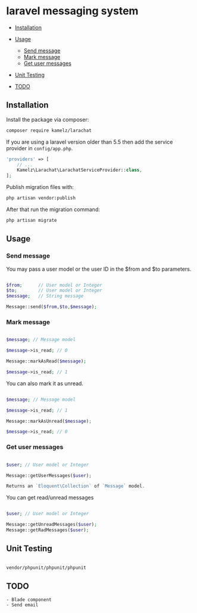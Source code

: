 # laravel messaging system


* [Installation](#installation)
* [Usage](#usage)
  * [Send message](#send-message)
  * [Mark message](#mark-message)
  * [Get user messages](#get-user-messages)

* [Unit Testing](#unit-testing)
* [TODO](#todo)


## Installation

Install the package via composer:

``` bash
composer require kamelz/larachat
```
If you are using a laravel version older than 5.5 then add the service provider in `config/app.php`.

```php
'providers' => [
    // ...
    Kamelz\Larachat\LarachatServiceProvider::class,
];
```
Publish migration files with: 

```bash
php artisan vendor:publish
```
After that run the migration command:

```bash
php artisan migrate
```

## Usage

### Send message

You may pass a user model or the user ID in the $from and $to parameters.
	
```php

$from; 		// User model or Integer
$to; 		// User model or Integer
$message; 	// String message

Message::send($from,$to,$message);

```

### Mark message

```php

$message; // Message model

$message->is_read; // 0

Message::markAsRead($message);

$message->is_read; // 1

```

You can also mark it as unread.

```php

$message; // Message model

$message->is_read; // 1

Message::markAsUnread($message);

$message->is_read; // 0

```

### Get user messages

```php

$user; // User model or Integer

Message::getUserMessages($user);

Returns an `Eloquent\Collection` of `Message` model.

```

You can get read/unread messages

```php

$user; // User model or Integer

Message::getUnreadMessages($user);
Message::getRadMessages($user);

```


## Unit Testing

```bash

vendor/phpunit/phpunit/phpunit

```





## TODO

	- Blade component 
	- Send email  